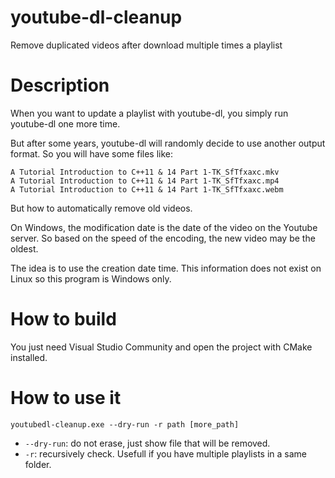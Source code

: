 # youtube-dl-cleanup
Remove duplicated videos after download multiple times a playlist

# Description

When you want to update a playlist with youtube-dl, you simply run youtube-dl one more time.

But after some years, youtube-dl will randomly decide to use another output format.
So you will have some files like:

```
A Tutorial Introduction to C++11 & 14 Part 1-TK_SfTfxaxc.mkv
A Tutorial Introduction to C++11 & 14 Part 1-TK_SfTfxaxc.mp4
A Tutorial Introduction to C++11 & 14 Part 1-TK_SfTfxaxc.webm
```

But how to automatically remove old videos.

On Windows, the modification date is the date of the video on the Youtube server.
So based on the speed of the encoding, the new video may be the oldest.

The idea is to use the creation date time.
This information does not exist on Linux so this program is Windows only.

# How to build

You just need Visual Studio Community and open the project with CMake installed.

# How to use it

``youtubedl-cleanup.exe --dry-run -r path [more_path]``

  * ``--dry-run``: do not erase, just show file that will be removed.
  * ``-r``: recursively check. Usefull if you have multiple playlists in a same folder.
